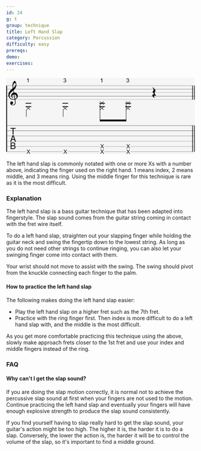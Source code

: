 ```yaml
---
id: 24
g: t
group: technique
title: Left Hand Slap
category: Percussion
difficulty: easy
prereqs: 
demo: 
exercises:
---
```


<div class="tabImg">
  <img src="left-hand-slap.jpg" />
</div>

The left hand slap is commonly notated with one or more Xs with a number above, indicating the finger used on the right hand. 1 means index, 2 means middle, and 3 means ring. Using the middle finger for this technique is rare as it is the most difficult.

### Explanation

The left hand slap is a bass guitar technique that has been adapted into fingerstyle. The slap sound comes from the guitar string coming in contact with the <span class="tt" data-tip="the metal strips on your fretboard">fret wire</span> itself.

To do a left hand slap, straighten out your slapping finger while holding the guitar neck and swing the fingertip down to the <span class="tt" data-tip="the string with the lowest pitch, or at the bottom of the tab">lowest string</span>. As long as you do not need other strings to continue ringing, you can also let your swinging finger come into contact with them.

Your wrist should not move to assist with the swing. The swing should pivot from the knuckle connecting each finger to the palm.

#### How to practice the left hand slap

The following makes doing the left hand slap easier:

- Play the left hand slap on a higher fret such as the 7th fret.
- Practice with the ring finger first. Then index is more difficult to do a left hand slap with, and the middle is the most difficult.

As you get more comfortable practicing this technique using the above, slowly make approach frets closer to the 1st fret and use your index and middle fingers instead of the ring.

### FAQ

#### Why can't I get the slap sound?

If you are doing the slap motion correctly, it is normal not to achieve the percussive slap sound at first when your fingers are not used to the motion. Continue practicing the left hand slap and eventually your fingers will have enough explosive strength to produce the slap sound consistently.

If you find yourself having to slap really hard to get the slap sound, your guitar's <span class="tt" data-tip="distance from your fret wire to the string">action</span> might be too high. The higher it is, the harder it is to do a slap. Conversely, the lower the action is, the harder it will be to control the volume of the slap, so it's important to find a middle ground. 